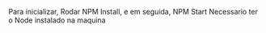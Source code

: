 Para inicializar, Rodar NPM Install, e em seguida, NPM Start
Necessario ter o Node instalado na maquina